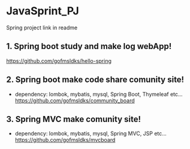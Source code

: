 # JavaSprint_PJ
 Spring project link in readme 


## 1. Spring boot study and make log webApp!
https://github.com/gofmsldks/hello-spring

## 2. Spring boot make code share comunity site!
* dependency: lombok, mybatis, mysql, Spring Boot, Thymeleaf etc...
https://github.com/gofmsldks/community_board


## 3. Spring MVC make comunity site!
* dependency: lombok, mybatis, mysql, Spring MVC, JSP etc...
https://github.com/gofmsldks/mvcboard
